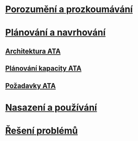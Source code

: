 # [Porozumění a prozkoumávání](/advanced-threat-analytics/understand-explore/what-is-ata)
# [Plánování a navrhování](ata-capacity-planning.md)
## [Architektura ATA](ata-architecture.md)
## [Plánování kapacity ATA](ata-capacity-planning.md)
## [Požadavky ATA](ata-prerequisites.md)
# [Nasazení a používání](/advanced-threat-analytics/deploy-use/install-ata)
# [Řešení problémů](/advanced-threat-analytics/troubleshoot/troubleshooting-ata-using-logs)


<!--HONumber=Jun16_HO1-->


